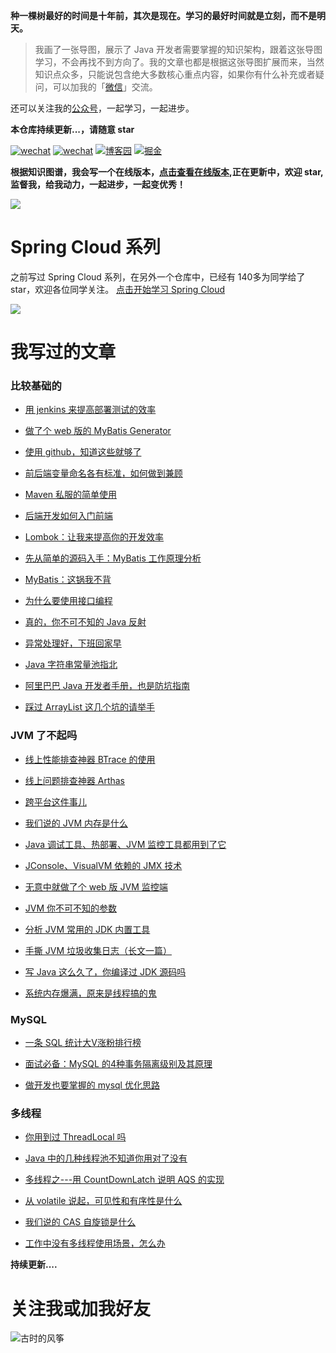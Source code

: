 **种一棵树最好的时间是十年前，其次是现在。学习的最好时间就是立刻，而不是明天。**


> 我画了一张导图，展示了 Java 开发者需要掌握的知识架构，跟着这张导图学习，不会再找不到方向了。我的文章也都是根据这张导图扩展而来，当然知识点众多，只能说包含绝大多数核心重点内容，如果你有什么补充或者疑问，可以加我的「[微信](#关注我或加我好友)」交流。

还可以关注我的[公众号](#关注我或加我好友)，一起学习，一起进步。

**本仓库持续更新...，请随意 star**

[![wechat](https://img.shields.io/badge/公众号-古时的风筝-success.svg)](#关注我或加我好友)
[![wechat](https://img.shields.io/badge/微信-加好友-success.svg)](#加我好友)
[![博客园](https://img.shields.io/badge/cnblogs-%E5%8D%9A%E5%AE%A2%E5%9B%AD-blue)](https://juejin.im/user/5e13ec1d6fb9a04846508aae) 
[![掘金](https://img.shields.io/badge/juejin-%E6%8E%98%E9%87%91-blue)](https://juejin.im/user/5e13ec1d6fb9a04846508aae) 


**根据知识图谱，我会写一个在线版本，[点击查看在线版本](https://huzhicheng.github.io/JavaNewBee/#/),正在更新中，欢迎 star,监督我，给我动力，一起进步，一起变优秀！**

![](https://tva1.sinaimg.cn/large/007S8ZIlly1gfohyllc1lj30u00v71kx.jpg)

# Spring Cloud 系列

之前写过 Spring Cloud 系列，在另外一个仓库中，已经有 140多为同学给了 star，欢迎各位同学关注。
[点击开始学习 Spring Cloud](https://github.com/huzhicheng/spring-cloud-study)

[![](https://tva1.sinaimg.cn/large/007S8ZIlly1gfkmusbqm7j313t0u0k3i.jpg)](https://github.com/huzhicheng/spring-cloud-study)


# 我写过的文章

### 比较基础的
- [用 jenkins 来提高部署测试的效率](https://mp.weixin.qq.com/s/4I9lHEf5TvwwGtVPTjKFUw)

- [做了个 web 版的 MyBatis Generator](https://mp.weixin.qq.com/s/bVrguGlUpxeoqT__6E176w)

- [使用 github，知道这些就够了](https://mp.weixin.qq.com/s/s_pNeT1lMlVDbjO37Fys4A)

- [前后端变量命名各有标准，如何做到兼顾](https://mp.weixin.qq.com/s/6H8zCkEWH6IsM54lJVRqqA)

- [Maven 私服的简单使用](https://mp.weixin.qq.com/s/yHhgeL61jIl3jUPZ2ZX4jQ)

- [后端开发如何入门前端](https://mp.weixin.qq.com/s/KW0PzXNH_YVuzeBAY4ck7A)

- [​Lombok：让我来提高你的开发效率](https://mp.weixin.qq.com/s/n_N_vdlhXVLGTVKGYDrClQ)

- [先从简单的源码入手：MyBatis 工作原理分析](https://mp.weixin.qq.com/s/VuBNc0w3yTOUA013BK9g1g)

- [MyBatis：这锅我不背](https://mp.weixin.qq.com/s/TFMH7ctYK_sYwafXS3jqPQ)

- [为什么要使用接口编程](https://mp.weixin.qq.com/s/gZ9mF7lw3dZfKek5pdyKCQ)

- [真的，你不可不知的 Java 反射](https://mp.weixin.qq.com/s/yWzKfMjzOrhhSLWA7WRkdQ)

- [异常处理好，下班回家早](https://mp.weixin.qq.com/s/7TcJ_JqezJ5xmiJkwOFVdg)

- [Java 字符串常量池指北](https://mp.weixin.qq.com/s/cYAX0XZAiGnmuHpCDDrXzw)

- [阿里巴巴 Java 开发者手册，也是防坑指南](https://mp.weixin.qq.com/s/bCTs7wwW-XIhx7StJfJi3w)

- [踩过 ArrayList 这几个坑的请举手](https://mp.weixin.qq.com/s/pAmnqfLiKbsd9MeTLuaagQ)

### JVM 了不起吗

- [线上性能排查神器 BTrace 的使用](https://mp.weixin.qq.com/s/4vYFLVJWufJyNNuWrmDT2A)

- [线上问题排查神器 Arthas](https://mp.weixin.qq.com/s/_B0SAly8JrM97qhVWbPRXw)

- [跨平台这件事儿](https://mp.weixin.qq.com/s/-HoqcoCTec9kB086RWIc2g)

- [我们说的 JVM 内存是什么](https://mp.weixin.qq.com/s/Liy8XYbJn9qfOAdVA4xx5w)

- [Java 调试工具、热部署、JVM 监控工具都用到了它](https://mp.weixin.qq.com/s/9xn9Ht4WO0Et_V7ZclsX_Q)

- [JConsole、VisualVM 依赖的 JMX 技术](https://mp.weixin.qq.com/s/41v2pyYx9kLthJGjyR9-iw)

- [无意中就做了个 web 版 JVM 监控端](https://mp.weixin.qq.com/s/df1XroHcS6KYj4ftkzwKfQ)

- [JVM 你不可不知的参数](https://mp.weixin.qq.com/s/thnH0qXK67jVmxkAaHmaIg)

- [分析 JVM 常用的 JDK 内置工具](https://mp.weixin.qq.com/s/qi0wyLrU3ZT1PuXRhWBdSQ)

- [手撕 JVM 垃圾收集日志（长文一篇）](https://mp.weixin.qq.com/s/chX7w9-RTUmRcz3-HliYTw)

- [写 Java 这么久了，你编译过 JDK 源码吗](https://mp.weixin.qq.com/s/jWN5Ltv3IfhutzOetPhYsA)

- [系统内存爆满，原来是线程搞的鬼](https://mp.weixin.qq.com/s/RRP6Zm3ATTY6sURoKzUuHw)

### MySQL

- [一条 SQL 统计大V涨粉排行榜](https://mp.weixin.qq.com/s/t_ZlIMs1c-7xorfuhcEt0A)

- [面试必备：MySQL 的4种事务隔离级别及其原理](https://mp.weixin.qq.com/s/ukfhk_11LJDyQ7Ri8hXiAg)

- [做开发也要掌握的 mysql 优化思路](https://mp.weixin.qq.com/s/KyVXCtXp6skGjCnTIs2WUA)

### 多线程

- [你用到过 ThreadLocal 吗](https://mp.weixin.qq.com/s/YCYwTsRAe8cMKrwwTvV1JQ)

- [Java 中的几种线程池不知道你用对了没有](https://mp.weixin.qq.com/s/lCoN068DgSM3jkUN7frt3g)

- [多线程之---用 CountDownLatch 说明 AQS 的实现](https://mp.weixin.qq.com/s/At-c1asneps-s4fzaR3muA)

- [从 volatile 说起，可见性和有序性是什么](https://mp.weixin.qq.com/s/URNlL006hGTBpXFbu_5EmA)

- [我们说的 CAS 自旋锁是什么](https://mp.weixin.qq.com/s/VeHq-LFPTYbtO6DsHKwngw)

- [工作中没有多线程使用场景，怎么办](https://mp.weixin.qq.com/s/IpR0NWZeOFwvWL_yXqR0nA)


**持续更新....**



# 关注我或加我好友
![古时的风筝](https://tva1.sinaimg.cn/large/007S8ZIlly1gfd6gx54haj314z0npafp.jpg)



